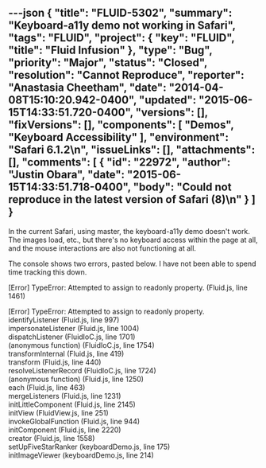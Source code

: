 ---json
{
  "title": "FLUID-5302",
  "summary": "Keyboard-a11y demo not working in Safari",
  "tags": "FLUID",
  "project": {
    "key": "FLUID",
    "title": "Fluid Infusion"
  },
  "type": "Bug",
  "priority": "Major",
  "status": "Closed",
  "resolution": "Cannot Reproduce",
  "reporter": "Anastasia Cheetham",
  "date": "2014-04-08T15:10:20.942-0400",
  "updated": "2015-06-15T14:33:51.720-0400",
  "versions": [],
  "fixVersions": [],
  "components": [
    "Demos",
    "Keyboard Accessibility"
  ],
  "environment": "Safari 6.1.2\n",
  "issueLinks": [],
  "attachments": [],
  "comments": [
    {
      "id": "22972",
      "author": "Justin Obara",
      "date": "2015-06-15T14:33:51.718-0400",
      "body": "Could not reproduce in the latest version of Safari (8)\n"
    }
  ]
}
---
In the current Safari, using master, the keyboard-a11y demo doesn't work. The images load, etc., but there's no keyboard access within the page at all, and the mouse interactions are also not functioning at all.

The console shows two errors, pasted below. I have not been able to spend time tracking this down.

\[Error] TypeError: Attempted to assign to readonly property. (Fluid.js, line 1461)

\[Error] TypeError: Attempted to assign to readonly property.\
identifyListener (Fluid.js, line 997)\
impersonateListener (Fluid.js, line 1004)\
dispatchListener (FluidIoC.js, line 1701)\
(anonymous function) (FluidIoC.js, line 1754)\
transformInternal (Fluid.js, line 419)\
transform (Fluid.js, line 440)\
resolveListenerRecord (FluidIoC.js, line 1724)\
(anonymous function) (Fluid.js, line 1250)\
each (Fluid.js, line 463)\
mergeListeners (Fluid.js, line 1231)\
initLittleComponent (Fluid.js, line 2145)\
initView (FluidView\.js, line 251)\
invokeGlobalFunction (Fluid.js, line 944)\
initComponent (Fluid.js, line 2220)\
creator (Fluid.js, line 1558)\
setUpFiveStarRanker (keyboardDemo.js, line 175)\
initImageViewer (keyboardDemo.js, line 214)

        